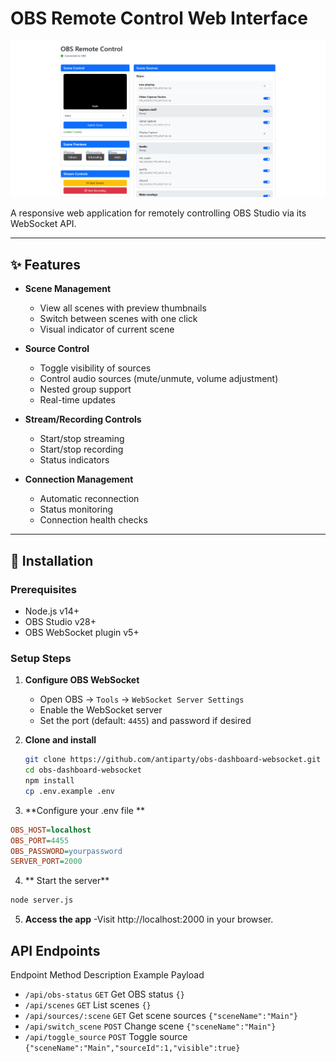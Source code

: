 # OBS Remote Control Web Interface

![OBS Remote Control Screenshot](https://raw.githubusercontent.com/AntiParty/obs-dashboard-websocket/refs/heads/main/example.png)

A responsive web application for remotely controlling OBS Studio via its WebSocket API.

---

## ✨ Features

- **Scene Management**
  - View all scenes with preview thumbnails
  - Switch between scenes with one click
  - Visual indicator of current scene

- **Source Control**
  - Toggle visibility of sources
  - Control audio sources (mute/unmute, volume adjustment)
  - Nested group support
  - Real-time updates

- **Stream/Recording Controls**
  - Start/stop streaming
  - Start/stop recording
  - Status indicators

- **Connection Management**
  - Automatic reconnection
  - Status monitoring
  - Connection health checks

---

## 🚀 Installation

### Prerequisites

- Node.js v14+
- OBS Studio v28+
- OBS WebSocket plugin v5+

### Setup Steps

1. **Configure OBS WebSocket**
   - Open OBS → `Tools` → `WebSocket Server Settings`
   - Enable the WebSocket server
   - Set the port (default: `4455`) and password if desired

2. **Clone and install**
   ```bash
   git clone https://github.com/antiparty/obs-dashboard-websocket.git
   cd obs-dashboard-websocket
   npm install
   cp .env.example .env

3. **Configure your .env file **
  ```ini
  OBS_HOST=localhost
  OBS_PORT=4455
  OBS_PASSWORD=yourpassword
  SERVER_PORT=2000
  ```

4. ** Start the server**
  ```bash
  node server.js
  ```

5. **Access the app**
  -Visit http://localhost:2000 in your browser.

## API Endpoints
Endpoint	Method	Description	Example Payload
- `/api/obs-status`	`GET`	Get OBS status	`{}`
- `/api/scenes`	`GET`	List scenes	`{}`
- `/api/sources/:scene`	`GET` Get scene sources	```{"sceneName":"Main"}```
- `/api/switch_scene`	`POST`	Change scene	```{"sceneName":"Main"}```
- `/api/toggle_source`	`POST`	Toggle source	```{"sceneName":"Main","sourceId":1,"visible":true}```
